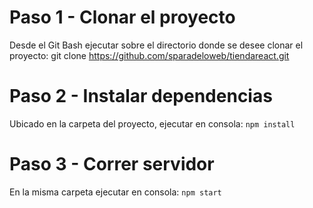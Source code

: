 # Paso 1 - Clonar el proyecto
Desde el Git Bash ejecutar sobre el directorio donde se desee clonar el proyecto: git clone https://github.com/sparadeloweb/tiendareact.git

# Paso 2 - Instalar dependencias
Ubicado en la carpeta del proyecto, ejecutar en consola: `npm install`

# Paso 3 - Correr servidor
En la misma carpeta ejecutar en consola: `npm start`

